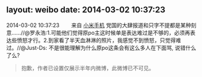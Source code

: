 layout: weibo
date: 2014-03-02 10:37:23
---
2014-03-02 10:37:23  &nbsp;&nbsp;&nbsp;&nbsp;&nbsp;&nbsp; 来自 <a href="http://app.weibo.com/t/feed/22zMnn" rel="nofollow">小米手机</a>
党国的大肆报道和只字不提都是某种刻意……//@罗永浩:1.可能他们觉得原po主这时候单是表达难过是不够的，必须再表达些愤怒才行。2.到家看了半天血淋淋的照片，我感觉不到愤怒，只觉得难过。//@Just-Ds: 不是很能理解为什么原po这条会有这么多人在下面骂, 说错什么了么?
>  抱歉，作者已设置仅展示半年内微博，此微博已不可见。 ​​​
